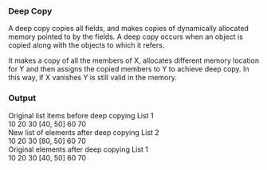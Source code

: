 ### Deep Copy
A deep copy copies all fields, and makes copies of dynamically allocated memory pointed to by the fields. A deep copy occurs when an object is copied along with the objects to which it refers.

It makes a copy of all the members of X, allocates different memory location for Y and then assigns the copied members to Y to achieve deep copy. In this way, if X vanishes Y is still valid in the memory.

### Output
Original list items before deep copying List 1                       
10 20 30 [40, 50] 60 70                                              
New list of elements after deep copying List 2                       
10 20 30 [80, 50] 60 70                                              
Original elements after deep copying List 1                          
10 20 30 [40, 50] 60 70
